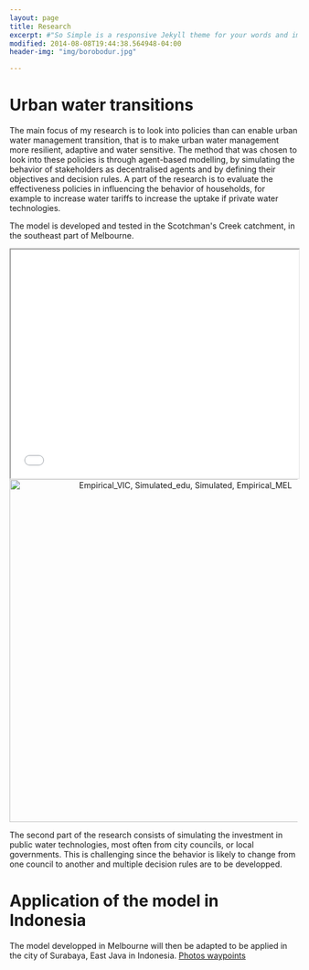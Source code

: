 ```yaml
---
layout: page
title: Research
excerpt: #"So Simple is a responsive Jekyll theme for your words and images."
modified: 2014-08-08T19:44:38.564948-04:00
header-img: "img/borobodur.jpg"

---
```


   
# Urban water transitions

The main focus of my research is to look into policies than can enable urban water management transition, that is to make urban water management more resilient, adaptive and water sensitive. 
The method that was chosen to look into these policies is through agent-based modelling, by simulating the behavior of stakeholders as decentralised agents and by defining their objectives and decision rules.
A part of the research is to evaluate the effectiveness policies in influencing the behavior of households, for example to increase water tariffs to increase the uptake if private water technologies.
   
The model is developed and tested in the Scotchman's Creek catchment, in the southeast part of Melbourne.
<br>

<iframe style="overflow:hidden;width:100%" height="400" src="catchment.html"> </iframe>

<!-- # Categorisation of green water technologies


<br>

<iframe style="overflow:hidden;width:100%" height="400" src="d3/index.html"> </iframe> -->

<br>
<div>
    <a href="https://plot.ly/~ACas/78/" target="_blank" title="Empirical_VIC, Simulated_edu, Simulated, Empirical_MEL" style="display: block; text-align: center;"><img src="https://plot.ly/~ACas/78.png" alt="Empirical_VIC, Simulated_edu, Simulated, Empirical_MEL" style="max-width: 100%;width: 600px;"  width="600" onerror="this.onerror=null;this.src='https://plot.ly/404.png';" /></a>
    <script data-plotly="ACas:78"  src="https://plot.ly/embed.js" async></script>
</div>


The second part of the research consists of simulating the investment in public water technologies, most often from city councils, or local governments.
This is challenging since the behavior is likely to change from one council to another and multiple decision rules are to be developped.

# Application of the model in Indonesia

The model developped in Melbourne will then be adapted to be applied in the city of Surabaya, East Java in Indonesia.
[Photos waypoints](Scoping_Bogor.html) 

<!--<iframe style="overflow:hidden;width:100%" height="400" src="bogor_map.html"> </iframe>-->

<!--The codes to get this map can be found [here](map_test.html "Maps")-->

<!--<p> Make graph with Dimple.js </p>
<head>
  <script src="http://d3js.org/d3.v3.min.js"></script>
  <script src="http://dimplejs.org/dist/dimple.v2.1.6.min.js"></script>
</head>
<body>
  <script type="text/javascript">
    var svg = dimple.newSvg("body", 800, 600);
    var data = [
      { "Word":"Hello", "Awesomeness":2000 },
      { "Word":"World", "Awesomeness":3000 }
    ];
    var chart = new dimple.chart(svg, data);
    chart.addCategoryAxis("x", "Word");
    chart.addMeasureAxis("y", "Awesomeness");
    chart.addSeries(null, dimple.plot.bar);
    chart.draw();
  </script>
</body>-->



    


